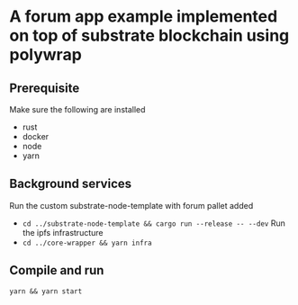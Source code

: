 # A forum app example implemented on top of substrate blockchain using polywrap

## Prerequisite
Make sure the following are installed
- rust
- docker
- node
- yarn


## Background services
Run the custom substrate-node-template with forum pallet added
- `cd ../substrate-node-template && cargo run --release -- --dev`
Run the ipfs infrastructure
- `cd ../core-wrapper && yarn infra`

## Compile and run
```
yarn && yarn start
```
